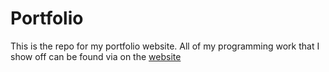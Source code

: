 # Portfolio

This is the repo for my portfolio website. All of my programming work that I show off can be found via on the [website](tj-martinez.com/mywork)
